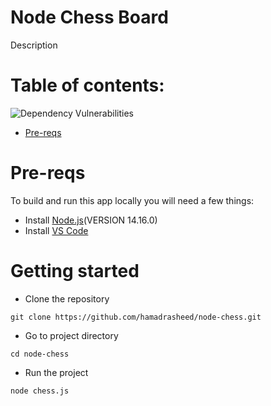 


# Node Chess Board

Description

# Table of contents:
 ![Dependency Vulnerabilities](https://snyk.io/test/npm/request/badge.svg?style=flat-square)
- [Pre-reqs](#pre-reqs)


# Pre-reqs
To build and run this app locally you will need a few things:
- Install [Node.js](https://nodejs.org/en/)(VERSION 14.16.0)
- Install [VS Code](https://code.visualstudio.com/)

# Getting started
- Clone the repository
```
git clone https://github.com/hamadrasheed/node-chess.git
```
- Go to project directory
```
cd node-chess
```
- Run the project
```
node chess.js
```

